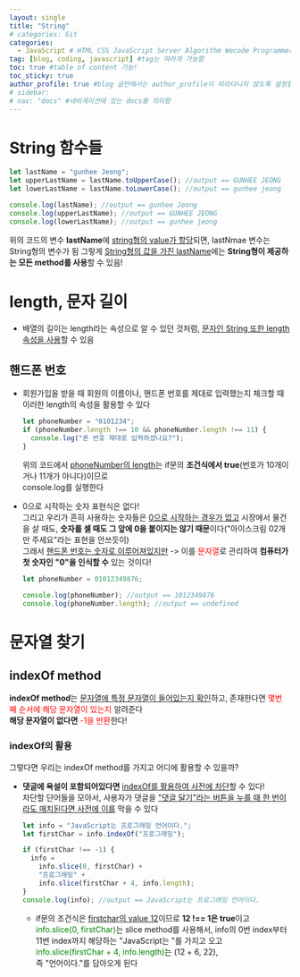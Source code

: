 ```yaml
---
layout: single
title: "String"
# categories: Git
categories:
  - JavaScript # HTML CSS JavaScript Server Algorithm Wecode Programmers CS Github Blog
tag: [blog, coding, javascript] #tag는 여러개 가능함
toc: true #table of content 기능!
toc_sticky: true
author_profile: true #blog 글안에서는 author_profile이 따라다니지 않도록 설정함
# sidebar:
# nav: "docs" #네비게이션에 있는 docs를 의미함
---
```


# String 함수들

```javascript
let lastName = "gunhee Jeong";
let upperLastName = lastName.toUpperCase(); //output == GUNHEE JEONG
let lowerLastName = lastName.toLowerCase(); //output == gunhee jeong

console.log(lastName); //output == gunhee Jeong
console.log(upperLastName); //output == GUNHEE JEONG
console.log(lowerLastName); //output == gunhee jeong
```

위의 코드의 변수 **lastName**에 <u>string형의 value가 할당</u>되면, <span style="blue">lastNmae 변수는 String형의 변수</span>가 됨
그렇게 <u>String형의 값을 가진 lastName</u>에는 **String형이 제공하는 모든 method를 사용**할 수 있음!

# length, 문자 길이

- 배열의 길이는 length라는 속성으로 알 수 있던 것처럼, <u>문자인 String 또한 length 속성을 사용</u>할 수 있음

## 핸드폰 번호

- 회원가입을 받을 때 회원의 이름이나, 핸드폰 번호를 제대로 입력했는지 체크할 때 이러한 length의 속성을 활용할 수 있다

  ```javascript
  let phoneNumber = "0101234";
  if (phoneNumber.length !== 10 && phoneNumber.length !== 11) {
    console.log("폰 번호 제대로 입력하셨나요?");
  }
  ```

  위의 코드에서 <u>phoneNumber의 length</u>는 if문의 **조건식에서 true**(번호가 10개이거나 11개가 아니다)이므로  
  console.log를 실행한다

- 0으로 시작하는 숫자 표현식은 없다!  
  그리고 우리가 흔히 사용하는 숫자들은 <u>0으로 시작하는 경우가 없고</u>
  시장에서 물건을 살 때도, **숫자를 셀 때도 그 앞에 0을 붙이지는 않기 때문**이다("아이스크림 02개만 주세요"라는 표현을 안쓰듯이)  
  그래서 <u>핸드폰 번호는 숫자로 이루어져있지만</u> -> 이를 <span style="color:red">문자열</span>로 관리하여 **컴퓨터가 첫 숫자인 "0"을 인식할 수** 있는 것이다!

  ```javascript
  let phoneNumber = 01012349876;

  console.log(phoneNumber); //output == 1012349876
  console.log(phoneNumber.length); //output == undefined
  ```

# 문자열 찾기

## indexOf method

**indexOf method**는 <u>문자열에 특정 문자열이 들어있는지 확인</u>하고, 존재한다면 <span style="color:red">몇번 째 순서에 해당 문자열이 있는지</span> 알려준다  
**해당 문자열이 없다면** <span style="color:red">-1을 반환</span>한다!

### indexOf의 활용

그렇다면 우리는 indexOf method를 가지고 어디에 활용할 수 있을까?

- **댓글에 욕설이 포함되어있다면** <u>indexOf를 활용하여 사전에 차단</u>할 수 있다!  
   차단할 단어들을 모아서, 사용자가 댓글을 <u>"댓글 달기"라는 버튼을 누를 때 한 번이라도 매치된다면 사전에 이를</u> 막을 수 있다

  ```javascript
  let info = "JavaScript는 프로그래밍 언어이다.";
  let firstChar = info.indexOf("프로그래밍");
  ```

  ```javascript
  if (firstChar !== -1) {
    info =
      info.slice(0, firstChar) +
      "프로그래밍" +
      info.slice(firstChar + 4, info.length);
  }
  console.log(info); //output == JavaScript는 프로그래밍 언어이다.
  ```

  - if문의 조건식은 <u>firstchar의 value 12</u>이므로 **12 !== 1은 true**이고  
    <span style="color:green">info.slice(0, firstChar)</span>는 slice method를 사용해서, info의 0번 index부터 11번 index까지 해당하는 "JavaScript는 "를 가지고 오고  
    <span style="color:green">info.slice(firstChar + 4, info.length)</span>는 (12 + 6, 22),  
    즉 "언어이다."를 담아오게 된다

<!-- ### 2. Link 넣기 -->

<!-- ```
유형 1: (설명어를 입력) : [gunhee's coding blog](https://gunhee-jeong.github.io/)
유형 2: (URL 자동연결) : <https://gunhee-jeong.github.io/>
유형 3: (동일 파일 내 '문단으로 이동') : [1. Header로 이동](###-1-header)
```

유형 1: (설명어를 입력) : [gunhee's coding blog](https://gunhee-jeong.github.io/)
유형 2: (URL 자동연결) : <https://gunhee-jeong.github.io/>
유형 3: (동일 파일 내 '문단으로 이동') : [1. Header로 이동](#1-header)
유형 3의 방법

1. 특수문자를 제거
2. 스페이스는 -로 바꾸고
3. 대문자는 소문자로!
   그래서 ### 1. Header -> #1-header

## Link: [google][https://www.google.com/]

### 3. 수평선

```

---

```

---

### 4. 라인 바꾸기

```

스페이스바를 2번 눌러주면 다음칸으로
이동할 수 있어요!

```

---

스페이스바를 2번 눌러주면
다음칸으로 이동할 수 있어요!

### 5. list 만들기

```

1. 1번
2. 2번
3. 3번

- 순서없는 list
  - 순서없는 list
    - 순서없는 list

```

1. 1번
2. 2번
3. 3번

- 순서없는 list
  - 순서없는 list
    - 순서없는 list

---

### 6. font 관련

```

**진하게** -> 볼드
_기울여서_ -> 이탤릭체
~~취소선~~ -> 취소선

<ul>밑줄넣기</ul> -> 밑줄
<span style="color:red">빨간 글씨</span> -> 글자색
이것이 `인라인` 입니다 -> 인라인 코드
```

**진하게** -> 볼드
_기울여서_ -> 이탤릭체
~~취소선~~ -> 취소선
<u>밑줄넣기</u> -> 밑줄
<span style="color:red">빨간 글씨</span>
이것이 `인라인` 입니다 -> 인라인 코드

---

### 7. 인용구문

```
> coding
>
> > JavaScript
> >
> > > 내가 프짱!
```

> coding
>
> > JavaScript
> >
> > > 내가 프짱!

---

### 8. 이미지 삽입

```
유형1: ('사이즈를 조절' -> HTML 태그 사용) : <img src="https://gunhee-jeong.github.io/assets/images/blogLogo.png" width="300" height="200">
유형2: (이미지 삽입 후 -> 링크 걸기)
[![이미지](https://gunhee-jeong.github.io/assets/images/blogLogo/blogLogo.png)](https://gunhee-jeong.github.io/)
```

유형1: ('사이즈를 조절' -> HTML 태그 사용) : <img src="https://gunhee-jeong.github.io/assets/images/blogLogo.png" width="300" height="200">
유형2: (이미지 삽입 후 -> 링크 걸기)
[![이미지](https://gunhee-jeong.github.io/assets/images/blogLogo.png)](https://gunhee-jeong.github.io/)

### 9. 표 만들기

```
||국어|영어|
| :--- | ---: | :--: |
|건희 | 100점 | 100점
|철수 | 100점 | 100점
```

|      |  국어 | 영어  |
| :--- | ----: | :---: |
| 건희 | 100점 | 100점 |
| 철수 | 100점 | 100점 |

> - header를 넣고 싶은 경우 ---을 사용하고 :을 이용하여 정렬에 사용함!

### 10. 토글 만들기

```
<details>
<summary>여기를 누르세요</summary>
<div markdown="1">
숨겨진 내용
</div>
</details>
```

<details>
<summary>여기를 누르세요</summary>
<div markdown="1">
숨겨진 내용
</div>
</details> -->
